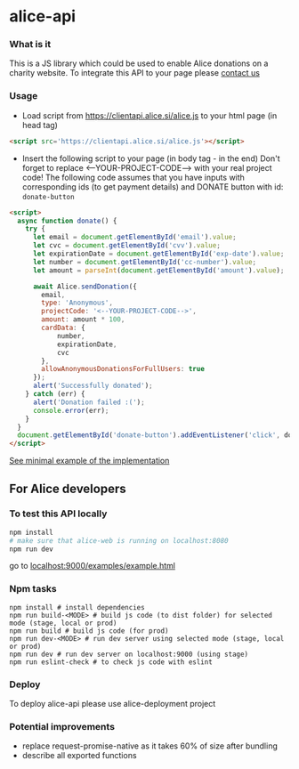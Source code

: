 # alice-api

### What is it
This is a JS library which could be used to enable Alice donations on a charity website.
To integrate this API to your page please [contact us](mailto:alice@alice.si)

### Usage
- Load script from https://clientapi.alice.si/alice.js to your html page (in head tag)
```html
<script src='https://clientapi.alice.si/alice.js'></script>
```
- Insert the following script to your page (in body tag - in the end)
Don't forget to replace <--YOUR-PROJECT-CODE--> with your real project code!
The following code assumes that you have inputs with corresponding ids (to get payment details)
and DONATE button with id: `donate-button`
```html
<script>
  async function donate() {
    try {
      let email = document.getElementById('email').value;
      let cvc = document.getElementById('cvv').value;
      let expirationDate = document.getElementById('exp-date').value;
      let number = document.getElementById('cc-number').value;
      let amount = parseInt(document.getElementById('amount').value);

      await Alice.sendDonation({
        email,
        type: 'Anonymous',
        projectCode: '<--YOUR-PROJECT-CODE-->',
        amount: amount * 100,
        cardData: {
            number,
            expirationDate,
            cvc
        },
        allowAnonymousDonationsForFullUsers: true
      });
      alert('Successfully donated');
    } catch (err) {
      alert('Donation failed :(');
      console.error(err);
    }
  }
  document.getElementById('donate-button').addEventListener('click', donate, false);
</script>
```

[See minimal example of the implementation](./examples/minimal-example.html)


## For Alice developers

### To test this API locally
```bash
npm install
# make sure that alice-web is running on localhost:8080
npm run dev
```
go to [localhost:9000/examples/example.html](http://localhost:9000/examples/example.html)


### Npm tasks
```
npm install # install dependencies
npm run build-<MODE> # build js code (to dist folder) for selected mode (stage, local or prod)
npm run build # build js code (for prod)
npm run dev-<MODE> # run dev server using selected mode (stage, local or prod)
npm run dev # run dev server on localhost:9000 (using stage)
npm run eslint-check # to check js code with eslint
```

### Deploy
To deploy alice-api please use alice-deployment project


### Potential improvements
- replace request-promise-native as it takes 60% of size after bundling
- describe all exported functions